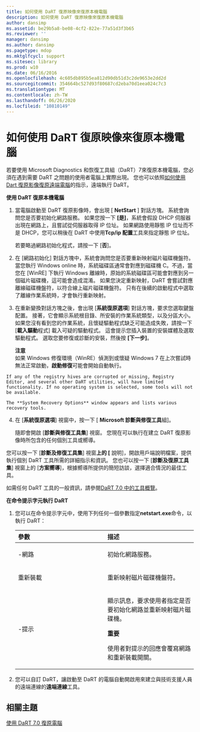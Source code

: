 ```yaml
---
title: 如何使用 DaRT 復原映像來復原本機電腦
description: 如何使用 DaRT 復原映像來復原本機電腦
author: dansimp
ms.assetid: be29b5a8-be08-4cf2-822e-77a51d3f3b65
ms.reviewer: ''
manager: dansimp
ms.author: dansimp
ms.pagetype: mdop
ms.mktglfcycl: support
ms.sitesec: library
ms.prod: w10
ms.date: 06/16/2016
ms.openlocfilehash: 4c605db895b5ea812d90db51d3c2de9653e2dd2d
ms.sourcegitcommit: 354664bc527d93f80687cd2eba70d1eea024c7c3
ms.translationtype: MT
ms.contentlocale: zh-TW
ms.lasthandoff: 06/26/2020
ms.locfileid: "10810149"
---
```

# 如何使用 DaRT 復原映像來復原本機電腦


若要使用 Microsoft Diagnostics 和恢復工具組（DaRT）7來復原本機電腦，您必須在遇到需要 DaRT 之問題的使用者電腦上實際出現。 您也可以依照[如何使用 Dart 復原影像復原遠端電腦](how-to-recover-remote-computers-using-the-dart-recovery-image-dart-7.md)的指示，遠端執行 DaRT。

**使用 DaRT 復原本機電腦**

1.  當電腦啟動至 DaRT 復原影像時，會出現 [ **NetStart** ] 對話方塊。 系統會詢問您是否要初始化網路服務。 如果您按一下 **[是]**，系統會假設 DHCP 伺服器出現在網路上，且嘗試從伺服器取得 IP 位址。 如果網路使用靜態 IP 位址而不是 DHCP，您可以稍後在 DaRT 中使用**Tcp/ip 配置**工具來指定靜態 IP 位址。

    若要略過網路初始化程式，請按一下 [**否**]。

2.  在 [網路初始化] 對話方塊中，系統會詢問您是否要重新映射磁片磁碟機盤符。 當您執行 Windows online 時，系統磁碟區通常會對應到磁碟機 C。不過，當您在 [WinRE] 下執行 Windows 離線時，原始的系統磁碟區可能會對應到另一個磁片磁碟機，這可能會造成混淆。 如果您決定重新映射，DaRT 會嘗試對應離線磁碟機盤符，以符合線上磁片磁碟機盤符。 只有在後續的啟動程式中選取了離線作業系統時，才會執行重新映射。

3.  在重新變換對話方塊之後，會出現 [**系統復原選項**] 對話方塊，要求您選取鍵盤配置。 接著，它會顯示系統根目錄、所安裝的作業系統類型，以及分區大小。 如果您沒有看到您的作業系統，且懷疑驅動程式缺乏可能造成失敗，請按一下 [**載入驅動**程式] 載入可疑的驅動程式。 這會提示您插入裝置的安裝媒體及選取驅動程式。 選取您要修復或診斷的安裝，然後按 **[下一步]**。

    **注意**  
    如果 Windows 修復環境（WinRE）偵測到或懷疑 Windows 7 在上次嘗試時無法正常啟動，**啟動修復**可能會開始自動執行。



~~~
If any of the registry hives are corrupted or missing, Registry Editor, and several other DaRT utilities, will have limited functionality. If no operating system is selected, some tools will not be available.

The **System Recovery Options** window appears and lists various recovery tools.
~~~

4. 在 [**系統復原選項**] 視窗中，按一下 [ **Microsoft 診斷與修復工具**組]。

   隨即會開啟 [**診斷與修復工具集**] 視窗。 您現在可以執行在建立 DaRT 復原影像時所包含的任何個別工具或嚮導。

您可以按一下 [**診斷及修復工具集**] 視窗**上的 [** 說明]，開啟用戶端說明檔案，提供執行個別 DaRT 工具所需的詳細指示和資訊。 您也可以按一下 [**診斷及復原工具集**] 視窗上的 [**方案嚮導**]，根據嚮導所提供的簡短訪談，選擇適合情況的最佳工具。

如需任何 DaRT 工具的一般資訊，請參閱[DaRT 7.0 中的工具概覽](overview-of-the-tools-in-dart-70-new-ia.md)。

**在命令提示字元執行 DaRT**

1. 您可以在命令提示字元中，使用下列任何一個參數指定**netstart.exe**命令，以執行 DaRT：

   <table>
   <colgroup>
   <col width="50%" />
   <col width="50%" />
   </colgroup>
   <thead>
   <tr class="header">
   <th align="left">參數</th>
   <th align="left">描述</th>
   </tr>
   </thead>
   <tbody>
   <tr class="odd">
   <td align="left"><p>-網路</p></td>
   <td align="left"><p>初始化網路服務。</p></td>
   </tr>
   <tr class="even">
   <td align="left"><p>重新裝載</p></td>
   <td align="left"><p>重新映射磁片磁碟機盤符。</p></td>
   </tr>
   <tr class="odd">
   <td align="left"><p>-提示</p></td>
   <td align="left"><p>顯示訊息，要求使用者指定是否要初始化網路並重新映射磁片磁碟機。</p>
   <div class="alert">
   <strong>重要</strong><br/><p>使用者對提示的回應會覆寫網路和重新裝載開關。</p>
   </div>
   <div>

   </div></td>
   </tr>
   </tbody>
   </table>



2. 您可以自訂 DaRT，讓啟動至 DaRT 的電腦自動開啟用來建立與技術支援人員的遠端連線的**遠端連線**工具。

## 相關主題


[使用 DaRT 7.0 復原電腦](recovering-computers-using-dart-70-dart-7.md)









